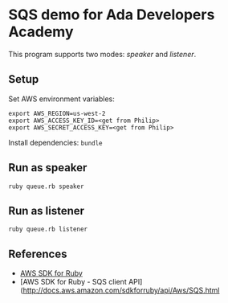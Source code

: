 # SQS demo for Ada Developers Academy

This program supports two modes: *speaker* and *listener*.

## Setup

Set AWS environment variables:

```
export AWS_REGION=us-west-2
export AWS_ACCESS_KEY_ID=<get from Philip>
export AWS_SECRET_ACCESS_KEY=<get from Philip>
```

Install dependencies: `bundle`

## Run as speaker

```
ruby queue.rb speaker
```

## Run as listener

```
ruby queue.rb listener
```

## References

* [AWS SDK for Ruby](https://aws.amazon.com/sdk-for-ruby/)
* [AWS SDK for Ruby - SQS client API](http://docs.aws.amazon.com/sdkforruby/api/Aws/SQS.html

